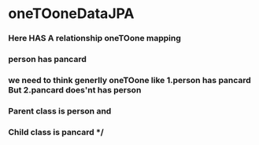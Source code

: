 # oneTOoneDataJPA
### Here HAS A relationship oneTOone mapping
### person has  pancard 
### we need to think generlly oneTOone like 1.person has pancard But 2.pancard does'nt has person
### Parent class is person and 
### Child class is pancard */
